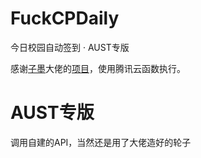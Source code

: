 # FuckCPDaily
今日校园自动签到 · AUST专版

感谢[子墨](https://github.com/ZimoLoveShuang)大佬的[项目](https://github.com/ZimoLoveShuang/auto-sign)，使用腾讯云函数执行。

# AUST专版
调用自建的API，当然还是用了大佬造好的轮子
